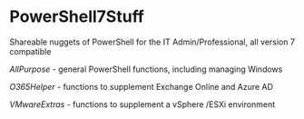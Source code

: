 # PowerShell7Stuff
Shareable nuggets of PowerShell for the IT Admin/Professional, all version 7 compatible

*AllPurpose* - general PowerShell functions, including managing Windows

*O365Helper* - functions to supplement Exchange Online and Azure AD

*VMwareExtras* - functions to supplement a vSphere /ESXi environment
